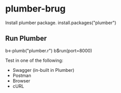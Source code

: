# plumber-brug
Install plumber package. 
install.packages("plumber")

## Run Plumber
b<-plumb("plumber.r")
b$run(port=8000)

Test in one of the following:
* Swagger (in-built in Plumber)
* Postman
* Browser
* cURL
